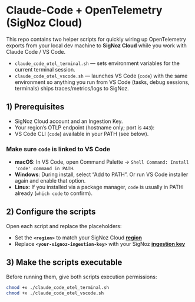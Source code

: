 # Claude-Code + OpenTelemetry (SigNoz Cloud)

This repo contains two helper scripts for quickly wiring up OpenTelemetry exports from your local dev machine to **SigNoz Cloud** while you work with Claude Code / VS Code.

- `claude_code_otel_terminal.sh` — sets environment variables for the current terminal session.  
- `claude_code_otel_vscode.sh` — launches VS Code (`code`) with the same environment so anything you run from VS Code (tasks, debug sessions, terminals) ships traces/metrics/logs to SigNoz.


## 1) Prerequisites

- SigNoz Cloud account and an Ingestion Key.  
- Your region’s OTLP endpoint (hostname only; port is `443`):
- VS Code CLI (`code`) available in your PATH (see below).

### Make sure `code` is linked to VS Code

- **macOS**: In VS Code, open Command Palette → `Shell Command: Install 'code' command in PATH`.  
- **Windows**: During install, select “Add to PATH”. Or run VS Code installer again and enable that option.  
- **Linux**: If you installed via a package manager, `code` is usually in PATH already (`which code` to confirm).


## 2) Configure the scripts

Open each script and replace the placeholders:

- Set the **`<region>`** to match your SigNoz Cloud [**region**](https://signoz.io/docs/ingestion/signoz-cloud/overview/#endpoint)
- Replace **`<your-signoz-ingestion-key>`** with your SigNoz [**ingestion key**](https://signoz.io/docs/ingestion/signoz-cloud/keys/)

## 3) Make the scripts executable

Before running them, give both scripts execution permissions:
```bash
chmod +x ./claude_code_otel_terminal.sh
chmod +x ./claude_code_otel_vscode.sh
```

  

